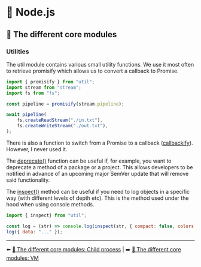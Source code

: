# 🐢 Node.js

## 🌟 The different core modules

### Utilities

The util module contains various small utility functions. We use it most often to retrieve promisify which allows us to convert a callback to Promise.

```js
import { promisify } from "util";
import stream from "stream";
import fs from "fs";

const pipeline = promisify(stream.pipeline);

await pipeline(
    fs.createReadStream("./in.txt"),
    fs.createWriteStream("./out.txt"),
);
```

There is also a function to switch from a Promise to a callback ([callbackify](https://nodejs.org/api/util.html#util_util_callbackify_original)). However, I never used it.

The [deprecate()](https://nodejs.org/api/util.html#util_util_deprecate_fn_msg_code) function can be useful if, for example, you want to deprecate a method of a package or a project. This allows developers to be notified in advance of an upcoming major SemVer update that will remove said functionality.

The [inspect()](https://nodejs.org/api/util.html#util_util_inspect_object_showhidden_depth_colors) method can be useful if you need to log objects in a specific way (with different levels of depth etc). This is the method used under the hood when using console methods.

```js
import { inspect} from "util";

const log = (str) => console.log(inspect(str, { compact: false, colors: true }));
log({ data: "..." });
```

---

⬅️ [🌟 The different core modules: Child process](./8-child_process.md) |
➡️ [🌟 The different core modules: VM](./10-vm.md)

